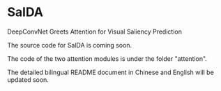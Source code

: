# SalDA
DeepConvNet Greets Attention for Visual Saliency Prediction

The source code for SalDA is coming soon.

The code of the two attention modules is under the folder "attention".

The detailed bilingual README document in Chinese and English will be updated soon.
